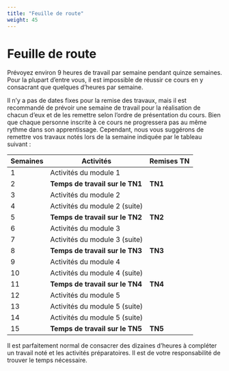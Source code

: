 ```yaml
---
title: "Feuille de route"
weight: 45
---
```


# Feuille de route

Prévoyez environ 9 heures de travail par semaine pendant quinze semaines. Pour
la plupart d’entre vous, il est impossible de réussir ce cours en y consacrant
que quelques d’heures par semaine.

Il n’y a pas de dates fixes pour la remise des travaux, mais il est recommandé
de prévoir une semaine de travail pour la réalisation de chacun d’eux et de les
remettre selon l’ordre de présentation du cours. Bien que chaque personne
inscrite à ce cours ne progressera pas au même rythme dans son apprentissage.
Cependant, nous vous suggérons de remettre vos travaux notés lors de la semaine
indiquée par le tableau suivant :

| Semaines | Activités                          | Remises TN |
|----------|------------------------------------|------------|
| 1        | Activités du module 1              |            |
| 2        | **Temps de travail sur le TN1**    | **TN1**    |
| 3        | Activités du module 2              |            |
| 4        | Activités du module 2 (suite)      |            |
| 5        | **Temps de travail sur le TN2**    | **TN2**    |
| 6        | Activités du module 3              |            |
| 7        | Activités du module 3 (suite)      |            |
| 8        | **Temps de travail sur le TN3**    | **TN3**    |
| 9        | Activités du module 4              |            |
| 10       | Activités du module 4 (suite)      |            |
| 11       | **Temps de travail sur le TN4**    | **TN4**    |
| 12       | Activités du module 5              |            |
| 13       | Activités du module 5 (suite)      |            |
| 14       | Activités du module 5 (suite)      |            |
| 15       | **Temps de travail sur le TN5**    | **TN5**    |

Il est parfaitement normal de consacrer des dizaines d’heures à compléter un
travail noté et les activités préparatoires. Il est de votre responsabilité de
trouver le temps nécessaire.
